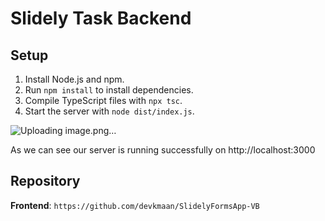 # Slidely Task Backend

## Setup

1. Install Node.js and npm.
2. Run `npm install` to install dependencies.
3. Compile TypeScript files with `npx tsc`.
4. Start the server with `node dist/index.js`.

![Uploading image.png…]()

As we can see our server is running successfully on http://localhost:3000

## Repository

**Frontend**: `https://github.com/devkmaan/SlidelyFormsApp-VB`
